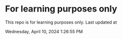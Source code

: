 # For learning purposes only
This repo is for learning purposes only.
Last updated at

Wednesday, April 10, 2024 1:26:55 PM

